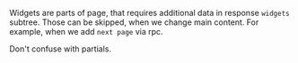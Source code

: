 Widgets are parts of page, that requires additional data in response `widgets` subtree.
Those can be skipped, when we change main content. For example, when we add `next page`
via rpc.

Don't confuse with partials.